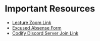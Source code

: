 # Important Resources

- [Lecture Zoom Link](https://berkeley.zoom.us/j/94286937430)
- [Excused Absense Form](https://docs.google.com/forms/d/e/1FAIpQLSfWXpsNeDrdC97sVWUo7YD_PhbGSaYmXvQlzjPrDDtjlTrfmA/viewform?usp=sf_link)
- [Codify Discord Server Join Link](https://discord.gg/seFp4RgnZ4)
